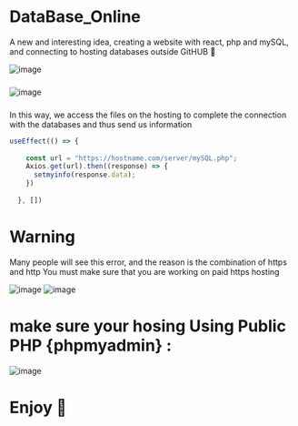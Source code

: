 # DataBase_Online
A new and interesting idea, creating a website with react, php and mySQL, and connecting to hosting databases outside GitHUB 🤯

![image](https://user-images.githubusercontent.com/74735976/218321164-5844dae2-07ba-407e-a4d6-edf0d433dabe.png)

###

![image](https://user-images.githubusercontent.com/74735976/218319315-ce71125f-dad3-4a5b-869f-fcd4df2be729.png)
###
In this way, we access the files on the hosting to complete the connection with the databases and thus send us information
```js
useEffect(() => {
    
    const url = "https://hostname.com/server/mySQL.php";
    Axios.get(url).then((response) => {
      setmyinfo(response.data);
    })
    
  }, [])
```
# Warning

Many people will see this error, and the reason is the combination of https and http
You must make sure that you are working on paid https hosting

![image](https://user-images.githubusercontent.com/74735976/218320377-29b095e3-c6a9-4993-9032-9725ea5e84ae.png)
![image](https://user-images.githubusercontent.com/74735976/218321569-0929cb55-05a9-4ec0-984e-bee5fba801af.png)

###

# make sure your hosing Using Public PHP {phpmyadmin} :
![image](https://user-images.githubusercontent.com/74735976/218321732-f12b91a1-a1e6-4e1d-a654-98c7387da24d.png)

# Enjoy 🌹
